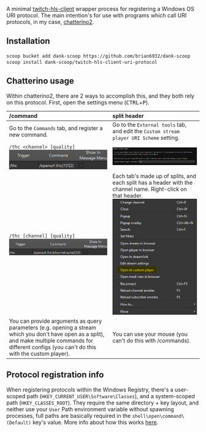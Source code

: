 A minimal [twitch-hls-client](https://github.com/2bc4/twitch-hls-client) wrapper process for registering a Windows OS URI protocol. The main intention's for use with programs which call URI protocols, in my case, [chatterino2](https://github.com/Chatterino/chatterino2).

## Installation

```pwsh
scoop bucket add dank-scoop https://github.com/brian6932/dank-scoop
scoop install dank-scoop/twitch-hls-client-uri-protocol
```

## Chatterino usage

Within chatterino2, there are 2 ways to accomplish this, and they both rely on this protocol. First, open the settings menu (<kbd>CTRL</kbd>+<kbd>P</kbd>).

| /command                                                                                                                                                                                                 | split header                                                                                                                                   |
|:---------------------------------------------------------------------------------------------------------------------------------------------------------------------------------------------------------|:-----------------------------------------------------------------------------------------------------------------------------------------------|
| Go to the `Commands` tab, and register a new command.                                                                                                                                                    | Go to the `External tools` tab, and edit the `Custom stream player URI Scheme` setting.                                                        |
| `/thc <channel> [quality]` ![](screenshots/commands-menu.png)                                                                                                                                            | ![](screenshots/custom-stream-player.png)                                                                                                      |
| `/thc [channel] [quality]` ![](screenshots/commands-menu-optional-channel.png)                                                                                                                           | Each tab's made up of splits, and each split has a header with the channel name. Right-click on that header. ![](screenshots/split-header.png) |
| You can provide arguments as query parameters (e.g. opening a stream which you don't have open as a split), and make multiple commands for different configs (you can't do this with the custom player). | You can use your mouse (you can't do this with /commands).                                                                                     |

## Protocol registration info
When registering protocols within the Windows Registry, there's a user-scoped path (`HKEY_CURRENT_USER\Software\Classes`), and a system-scoped path (`HKEY_CLASSES_ROOT`). They require the same directory + key layout, and neither use your `User` Path environment variable without spawning processes, full paths are basically required in the `shell\open\command\(Default)` key's value. More info about how this works [here](https://github.com/brian6932/dank-scoop/blob/master/bucket/twitch-hls-client-uri-protocol.json).
